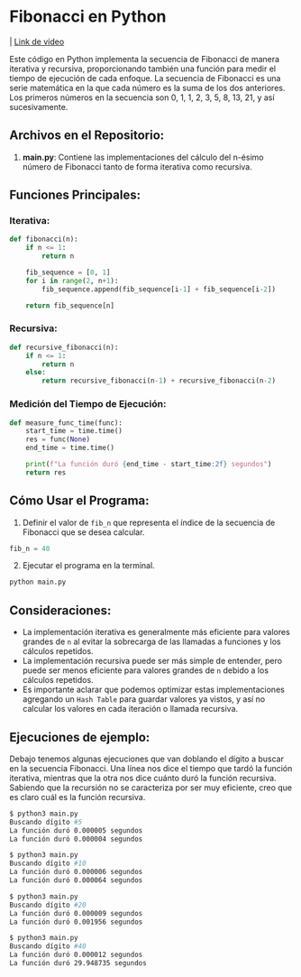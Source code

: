 # Fibonacci en Python

| [Link de vídeo](https://youtu.be/s9AvdX07g2U)

Este código en Python implementa la secuencia de Fibonacci de manera iterativa y recursiva, proporcionando también una función para medir el tiempo de ejecución de cada enfoque. La secuencia de Fibonacci es una serie matemática en la que cada número es la suma de los dos anteriores. Los primeros números en la secuencia son 0, 1, 1, 2, 3, 5, 8, 13, 21, y así sucesivamente.

## Archivos en el Repositorio:

1. **main.py**: Contiene las implementaciones del cálculo del n-ésimo número de Fibonacci tanto de forma iterativa como recursiva.

## Funciones Principales:

### Iterativa:

```python
def fibonacci(n):
    if n <= 1:
        return n

    fib_sequence = [0, 1]
    for i in range(2, n+1):
        fib_sequence.append(fib_sequence[i-1] + fib_sequence[i-2])

    return fib_sequence[n]
```

### Recursiva:

```python
def recursive_fibonacci(n):
    if n <= 1:
        return n
    else:
        return recursive_fibonacci(n-1) + recursive_fibonacci(n-2)
```

### Medición del Tiempo de Ejecución:

```python
def measure_func_time(func):
    start_time = time.time()
    res = func(None)
    end_time = time.time()

    print(f"La función duró {end_time - start_time:2f} segundos")
    return res
```

## Cómo Usar el Programa:

1. Definir el valor de `fib_n` que representa el índice de la secuencia de Fibonacci que se desea calcular.

```python
fib_n = 40
```

2. Ejecutar el programa en la terminal.
```bash
python main.py
```

## Consideraciones:

- La implementación iterativa es generalmente más eficiente para valores grandes de `n` al evitar la sobrecarga de las llamadas a funciones y los cálculos repetidos.
- La implementación recursiva puede ser más simple de entender, pero puede ser menos eficiente para valores grandes de `n` debido a los cálculos repetidos. 
- Es importante aclarar que podemos optimizar estas implementaciones agregando un `Hash Table` para guardar valores ya vistos, y así no calcular los valores en cada iteración o llamada recursiva.

## Ejecuciones de ejemplo:
Debajo tenemos algunas ejecuciones que van doblando el dígito a buscar en la secuencia Fibonacci. Una línea nos dice el tiempo que tardó la función iterativa, mientras que la otra nos dice cuánto duró la función recursiva. Sabiendo que la recursión no se caracteriza por ser muy eficiente, creo que es claro cuál es la función recursiva.

```bash
$ python3 main.py
Buscando dígito #5
La función duró 0.000005 segundos
La función duró 0.000004 segundos

$ python3 main.py
Buscando dígito #10
La función duró 0.000006 segundos
La función duró 0.000064 segundos

$ python3 main.py
Buscando dígito #20
La función duró 0.000009 segundos
La función duró 0.001956 segundos

$ python3 main.py
Buscando dígito #40
La función duró 0.000012 segundos
La función duró 29.948735 segundos
```